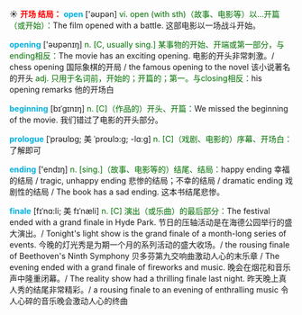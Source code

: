 ☀ <font color="red">**开场 结局：**</font>
<font color="sky blue">**open**</font> ['əʊpən] 
<font color="rgb(227, 108, 9)">vi. open (with sth)（故事、电影等）以…开篇（或开始）：</font>The film opened with a battle. 这部电影以一场战斗开始。

<font color="sky blue">**opening**</font> ['əʊpənɪŋ] 
<font color="rgb(227, 108, 9)">n. [C, usually sing.] 某事物的开始、开端或第一部分，与ending相反：</font>The movie has an exciting opening. 电影的开头非常刺激。/ chess opening 国际象棋的开局 / the famous opening to the novel 该小说著名的开头 <font color="rgb(227, 108, 9)">adj. 只用于名词前，开始的；开篇的；第一。与closing相反：</font>his opening remarks 他的开场白
                      
<font color="sky blue">**beginning**</font> [bɪˈgɪnɪŋ]
<font color="rgb(227, 108, 9)">n. [C]（作品的）开头、开篇：</font>We missed the beginning of the movie. 我们错过了电影的开头部分。

<font color="sky blue">**prologue**</font> [ˈprəʊlɒg; 美 ˈproʊlɔ:g; -lɑ:g]
<font color="rgb(227, 108, 9)">n. [C]（戏剧、电影的）序幕、开场白：</font>了解即可

<font color="sky blue">**ending**</font> ['endɪŋ] 
<font color="rgb(227, 108, 9)">n. [sing.]（故事、电影等的）结尾、结局：</font>happy ending 幸福的结局 / tragic, unhappy ending 悲惨的结局；不幸的结局 / dramatic ending 戏剧性的结局 / The book has a sad ending. 这本书结尾悲惨。
           
<font color="sky blue">**finale**</font> [fɪˈnɑ:li; 美 fɪˈnæli]
<font color="rgb(227, 108, 9)">n. [C] 演出（或乐曲）的最后部分：</font>The festival ended with a grand finale in Hyde Park. 节日的压轴活动是在海德公园举行的盛大演出。/ Tonight's light show is the grand finale of a month-long series of events. 今晚的灯光秀是为期一个月的系列活动的盛大收场。/ the rousing finale of Beethoven's Ninth Symphony 贝多芬第九交响曲激动人心的末乐章 / The evening ended with a grand finale of fireworks and music. 晚会在烟花和音乐声中隆重闭幕。/ The reality show had a thrilling finale last night. 昨天晚上真人秀的结尾非常精彩。/ a rousing finale to an evening of enthralling music 令人心碎的音乐晚会激动人心的终曲